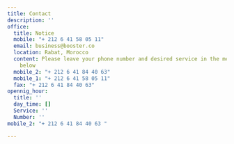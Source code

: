 ```yaml
---
title: Contact
description: ''
office:
  title: Notice
  mobile: "+ 212 6 41 58 05 11"
  email: business@booster.co
  location: Rabat, Morocco
  content: Please leave your phone number and desired service in the message section
    below
  mobile_2: "+ 212 6 41 84 40 63"
  mobile_1: "+ 212 6 41 58 05 11"
  fax: "+ 212 6 41 84 40 63"
opennig_hour:
  title: ''
  day_time: []
  Service: ''
  Number: ''
mobile_2: "+ 212 6 41 84 40 63 "

---
```

